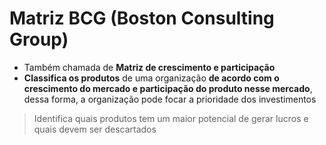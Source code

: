 # Matriz BCG (Boston Consulting Group)
- Também chamada de **Matriz de crescimento e participação**
- **Classifica os produtos** de uma organização **de acordo com o crescimento do mercado e participação do produto nesse mercado**, dessa forma, a organização pode focar a prioridade dos investimentos

> Identifica quais produtos tem um maior potencial de gerar lucros e quais devem ser descartados